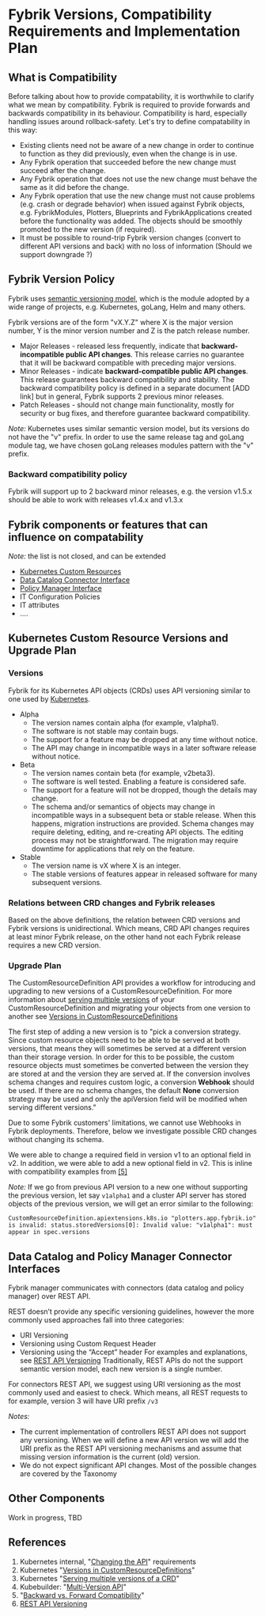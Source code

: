# Fybrik Versions, Compatibility Requirements and Implementation Plan

## What is Compatibility
Before talking about how to provide compatability, it is worthwhile to clarify what we mean by compatibility. 
Fybrik is required to provide forwards and backwards compatibility in its behaviour. Compatibility is hard, especially 
handling issues around rollback-safety. 
Let's try to define compatability in this way:
- Existing clients need not be aware of a new change in order to continue to function as they did previously, 
even when the change is in use.
- Any Fybrik operation that succeeded before the new change must succeed after the change.
- Any Fybrik operation that does not use the new change must behave the same as it did before the change.
- Any Fybrik operation that use the new change must not cause problems (e.g. crash or degrade behavior) when issued 
against Fybrik objects, e.g. FybrikModules, Plotters, Blueprints and FybrikApplications created before the functionality was added.
The objects should be smoothly promoted to the new version (if required).
- It must be possible to round-trip Fybrik version changes (convert to different API versions and back) with no loss of 
information (Should we support downgrade ?)

## Fybrik Version Policy
Fybrik uses [semantic versioning model](https://semver.org), which is the module adopted by a wide range of projects,
e.g. Kubernetes, goLang, Helm and many others.

Fybrik versions are of the form "vX.Y.Z" where X is the major version number, Y is the minor version number
and Z is the patch release number.
- Major Releases - released less frequently, indicate that **backward-incompatible public API changes**. This release
  carries no guarantee that it will be backward compatible with preceding major versions.
- Minor Releases - indicate **backward-compatible public API changes**. This release guarantees backward compatibility
  and stability. The backward compatibility policy is defined in a separate document [ADD link] but in general, Fybrik
  supports 2 previous minor releases.
- Patch Releases - should not change main functionality, mostly for security or bug fixes, and therefore guarantee
  backward compatibility.

*Note:* Kubernetes uses similar semantic version model, but its versions do not have the "v" prefix. In order to use
the same release tag and goLang module tag, we have chosen goLang releases modules pattern with the "v" prefix.

### Backward compatibility policy
Fybrik will support up to 2 backward minor releases, e.g. the version v1.5.x should be able to work with releases v1.4.x
and v1.3.x

## Fybrik components or features that can influence on compatability 

*Note:* the list is not closed, and can be extended

- [Kubernetes Custom Resources](#kubernetes-custom-resource-versions-and-upgrade-plan)
- [Data Catalog Connector Interface](#data-catalog-and-policy-manager-connector-interfaces)
- [Policy Manager Interface](#data-catalog-and-policy-manager-connector-interfaces)
- IT Configuration Policies
- IT attributes
- ....


## Kubernetes Custom Resource Versions and Upgrade Plan

### Versions
Fybrik for its Kubernetes API objects (CRDs) uses API versioning similar to one used by
[Kubernetes](https://kubernetes.io/docs/reference/using-api/#api-versioning).
- Alpha
    - The version names contain alpha (for example, v1alpha1).
    - The software is not stable may contain bugs.
    - The support for a feature may be dropped at any time without notice.
    - The API may change in incompatible ways in a later software release without notice.
- Beta
    - The version names contain beta (for example, v2beta3).
    - The software is well tested. Enabling a feature is considered safe.
    - The support for a feature will not be dropped, though the details may change.
    - The schema and/or semantics of objects may change in incompatible ways in a subsequent beta or stable release.
      When this happens, migration instructions are provided. Schema changes may require deleting, editing, and re-creating
      API objects. The editing process may not be straightforward. The migration may require downtime for applications that
      rely on the feature.
- Stable
    - The version name is vX where X is an integer.
    - The stable versions of features appear in released software for many subsequent versions.
### Relations between CRD changes and Fybrik releases
Based on the above definitions, the relation between CRD versions and Fybrik versions is unidirectional. Which means,
CRD API changes requires at least minor Fybrik release, on the other hand not each Fybrik release requires a new CRD
version.

### Upgrade Plan
The CustomResourceDefinition API provides a workflow for introducing and upgrading to new versions of a 
CustomResourceDefinition. For more information about 
[serving multiple versions](https://kubernetes.io/docs/tasks/extend-kubernetes/custom-resources/custom-resource-definitions/#serving-multiple-versions-of-a-crd) of your CustomResourceDefinition 
and migrating your objects from one version to another see 
[Versions in CustomResourceDefinitions](https://kubernetes.io/docs/tasks/extend-kubernetes/custom-resources/custom-resource-definition-versioning/)

The first step of adding a new version is to "pick a conversion strategy. Since custom resource objects need to be able 
to be served at both versions, that means they will sometimes be served at a different version than their storage 
version. In order for this to be possible, the custom resource objects must sometimes be converted between the version 
they are stored at and the version they are served at. If the conversion involves schema changes and requires custom 
logic, a conversion **Webhook** should be used. If there are no schema changes, the default **None** conversion strategy may 
be used and only the apiVersion field will be modified when serving different versions."

Due to some Fybrik customers' limitations, we cannot use Webhooks in Fybrik deployments. Therefore, below we investigate 
possible CRD changes without changing its schema.

We were able to change a required field in version v1 to an optional field in v2. In addition, we were able to add a new 
optional field in v2. This is inline with compatibility examples from [\[5\]](#5)

*Note:* If we go from previous API version to a new one without supporting the previous version, let say `v1alpha1` and 
a cluster API server has stored objects of the previous version, we will get an error similar to the following:  
```
CustomResourceDefinition.apiextensions.k8s.io "plotters.app.fybrik.io" is invalid: status.storedVersions[0]: Invalid value: "v1alpha1": must appear in spec.versions
```

## Data Catalog and Policy Manager Connector Interfaces
Fybrik manager communicates with connectors (data catalog and policy manager) over REST API. 

REST doesn’t provide any specific versioning guidelines, however the more commonly used approaches fall into three 
categories:
- URI Versioning
- Versioning using Custom Request Header
- Versioning using the “Accept” header
  For examples and explanations, see [REST API Versioning](https://restfulapi.net/versioning/)
Traditionally, REST APIs do not the support semantic version model, each new version is a single number. 

For connectors REST API, we suggest using URI versioning as the most commonly used and easiest to check.
Which means, all REST requests to for example, version 3 will have URI prefix `/v3`

*Notes:* 
- The current implementation of controllers REST API does not support any versioning. When we will define a new API 
version we will add the URI prefix as the REST API versioning mechanisms and assume that missing version information is the
current (old) version.
- We do not expect significant API changes. Most of the possible changes are covered by the Taxonomy

## Other Components
Work in progress, TBD

## References
1. Kubernetes internal, "[Changing the API](https://github.com/kubernetes/community/blob/master/contributors/devel/sig-architecture/api_changes.md#changing-the-api)"
requirements<a name="1"></a>
2. Kubernetes "[Versions in CustomResourceDefinitions](https://kubernetes.io/docs/tasks/extend-kubernetes/custom-resources/custom-resource-definition-versioning/)"<a name="2"></a>
3. Kubernetes "[Serving multiple versions of a CRD](https://kubernetes.io/docs/tasks/extend-kubernetes/custom-resources/custom-resource-definitions/#serving-multiple-versions-of-a-crd)"<a name="3"></a>
4. Kubebuilder: "[Multi-Version API](https://book.kubebuilder.io/multiversion-tutorial/tutorial.html)"<a name="4"></a>
5. "[Backward vs. Forward Compatibility](https://stevenheidel.medium.com/backward-vs-forward-compatibility-9c03c3db15c9)"<a name="5"></a>
6. [REST API Versioning](https://restfulapi.net/versioning/)
